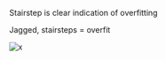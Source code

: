Stairstep is clear indication of overfitting

Jagged, stairsteps = overfit

![x](https://i.imgur.com/s8xsi75.png)
